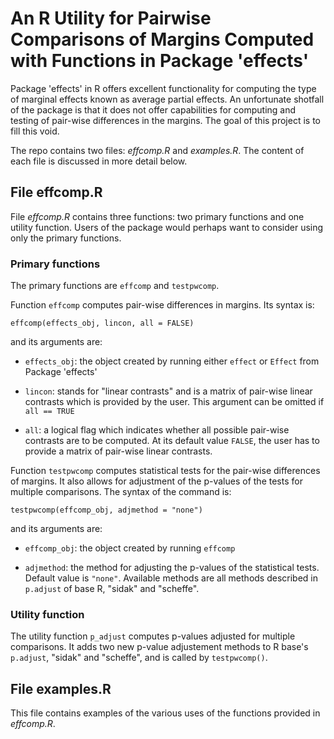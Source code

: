 # An R Utility for Pairwise Comparisons of Margins Computed with Functions in Package 'effects'


Package 'effects' in R offers excellent functionality for
computing the type of marginal effects known as average partial
effects. An unfortunate shotfall of the package is that it does not
offer capabilities for computing and testing of pair-wise differences
in the margins. The goal of this project is to fill this void.

The repo contains two files: _effcomp.R_ and _examples.R_. The content
of each file is discussed in more detail below.

## File effcomp.R

File _effcomp.R_ contains three functions: two primary functions and one
utility function. Users of the package would perhaps want to
consider using only the primary functions.

### Primary functions

The primary functions are `effcomp` and `testpwcomp`. 

Function `effcomp` computes pair-wise differences in margins. Its
syntax is:  

    effcomp(effects_obj, lincon, all = FALSE)

and its arguments are:

+ `effects_obj`: the object created by running either `effect` or
  `Effect` from Package 'effects'
  
+ `lincon`: stands for "linear contrasts" and is a matrix of
  pair-wise linear contrasts which is provided by the user. This
  argument can be omitted if `all == TRUE`
  
+ `all`: a logical flag which indicates whether all possible
  pair-wise contrasts are to be computed. At its default value
  `FALSE`, the user has to provide a matrix of pair-wise linear
  contrasts.
  
Function `testpwcomp` computes statistical tests for the
pair-wise differences of margins. It also allows for adjustment of the
p-values of the tests for multiple comparisons. The syntax of the
command is:

    testpwcomp(effcomp_obj, adjmethod = "none")
    
and its arguments are:

+ `effcomp_obj`: the object created by running `effcomp`
  
+ `adjmethod`: the method for adjusting the p-values of the
  statistical tests. Default value is `"none"`. Available methods are all
  methods described in `p.adjust` of base R, "sidak" and "scheffe".
  
  
### Utility function

The utility function `p_adjust` computes p-values adjusted for
multiple comparisons. It adds two new p-value adjustement methods to R
base's `p.adjust`, "sidak" and "scheffe", and is called by `testpwcomp()`.


## File examples.R

This file contains examples of the various uses of the functions
provided in _effcomp.R_.

